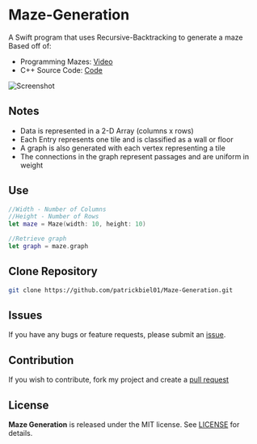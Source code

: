 # Maze-Generation
A Swift program that uses Recursive-Backtracking to generate a maze 
Based off of:
- Programming Mazes: [Video](https://www.youtube.com/watch?v=Y37-gB83HKE)
- C++ Source Code: [Code](https://github.com/OneLoneCoder/videos/blob/master/OneLoneCoder_Mazes.cpp)

![Screenshot]()

## Notes
* Data is represented in a 2-D Array (columns x rows)
* Each Entry represents one tile and is classified as a wall or floor
* A graph is also generated with each vertex representing a tile
* The connections in the graph represent passages and are uniform in weight

## Use
```swift
//Width - Number of Columns
//Height - Number of Rows
let maze = Maze(width: 10, height: 10)

//Retrieve graph
let graph = maze.graph
```

## Clone Repository
```bash
git clone https://github.com/patrickbiel01/Maze-Generation.git
```

## Issues
If you have any bugs or feature requests, please submit an [issue](https://github.com/patrickbiel01/Maze-Generation/issues).

## Contribution
If you wish to contribute, fork my project and create a [pull request](https://github.com/patrickbiel01/Maze-Generation/pulls)

## License
**Maze Generation** is released under the MIT license. See [LICENSE](https://github.com/patrickbiel01/Maze-Generation/blob/master/LICENSE) for details.
